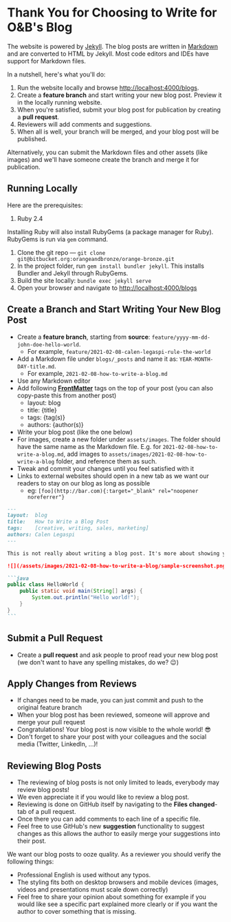 # Thank You for Choosing to Write for O&B's Blog

The website is powered by [Jekyll](https://jekyllrb.com/). The blog posts are written in [Markdown](https://github.com/adam-p/markdown-here/wiki/Markdown-Cheatsheet) and are converted to HTML by Jekyll. Most code editors and IDEs have support for Markdown files.

In a nutshell, here's what you'll do:

1. Run the website locally and browse [http://localhost:4000/blogs](http://localhost:4000/blogs).
2. Create a **feature branch** and start writing your new blog post. Preview it in the locally running website.
3. When you're satisfied, submit your blog post for publication by creating a **pull request**.
4. Reviewers will add comments and suggestions.
5. When all is well, your branch will be merged, and your blog post will be published.

Alternatively, you can submit the Markdown files and other assets (like images) and we'll have someone create the branch and merge it for publication.

## Running Locally

Here are the prerequisites:

1. Ruby 2.4

Installing Ruby will also install RubyGems (a package manager for Ruby). RubyGems is run via `gem` command.

1. Clone the git repo — `git clone git@bitbucket.org:orangeandbronze/orange-bronze.git`
2. In the project folder, run `gem install bundler jekyll`. This installs Bundler and Jekyll through RubyGems.
3. Build the site locally: `bundle exec jekyll serve`
4. Open your browser and navigate to [http://localhost:4000/blogs](http://localhost:4000/blogs)

## Create a Branch and Start Writing Your New Blog Post

- Create a **feature branch**, starting from **source**: `feature/yyyy-mm-dd-john-doe-hello-world`.
	- For example, `feature/2021-02-08-calen-legaspi-rule-the-world`
- Add a Markdown file under `blogs/_posts` and name it as: `YEAR-MONTH-DAY-title.md`.
	- For example, `2021-02-08-how-to-write-a-blog.md`
- Use any Markdown editor
- Add following [**FrontMatter**](http://jekyllrb.com/docs/frontmatter/) tags on the top of your post (you can also copy-paste this from another post)
	- layout: blog
	- title: {title}
	- tags: {tag(s)}
	- authors: {author(s)}
- Write your blog post (like the one below)
- For images, create a new folder under `assets/images`. The folder should have the same name as the Markdown file. E.g. for `2021-02-08-how-to-write-a-blog.md`, add images to `assets/images/2021-02-08-how-to-write-a-blog` folder, and reference them as such.
- Tweak and commit your changes until you feel satisfied with it
- Links to external websites should open in a new tab as we want our readers to stay on our blog as long as possible
    - eg: `[foo](http://bar.com){:target="_blank" rel="noopener noreferrer"}`

~~~markdown
---
layout:  blog
title:   How to Write a Blog Post
tags:    [creative, writing, sales, marketing]
authors: Calen Legaspi
---

This is not really about writing a blog post. It's more about showing you what you can do in your Markdown file.

![](/assets/images/2021-02-08-how-to-write-a-blog/sample-screenshot.png)

```java
public class HelloWorld {
    public static void main(String[] args) {
        System.out.println("Hello world!");
    }
}
```
~~~

## Submit a Pull Request

- Create a **pull request** and ask people to proof read your new blog post (we don't want to have any spelling mistakes, do we? 😉)

## Apply Changes from Reviews

- If changes need to be made, you can just commit and push to the original feature branch
- When your blog post has been reviewed, someone will approve and merge your pull request
- Congratulations! Your blog post is now visible to the whole world! 😎
- Don't forget to share your post with your colleagues and the social media (Twitter, LinkedIn, ...)!

## Reviewing Blog Posts

- The reviewing of blog posts is not only limited to leads, everybody may review blog posts!
- We even appreciate it if you would like to review a blog post.
- Reviewing is done on GitHub itself by navigating to the **Files changed**-tab of a pull request.
- Once there you can add comments to each line of a specific file.
- Feel free to use GitHub's new **suggestion** functionality to suggest changes as this allows the author to easily merge your suggestions into their post.

We want our blog posts to ooze quality. As a reviewer you should verify the following things:

- Professional English is used without any typos.
- The styling fits both on desktop browsers and mobile devices (images, videos and presentations must scale down correctly)
- Feel free to share your opinion about something for example if you would like see a specific part explained more clearly or if you want the author to cover something that is missing.
